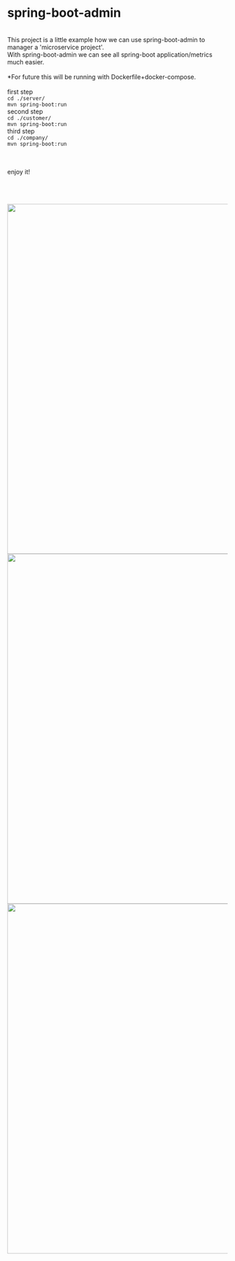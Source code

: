 # spring-boot-admin
\
This project is a little example how we can use spring-boot-admin to manager a 'microservice project'. \
With spring-boot-admin we can see all spring-boot application/metrics much easier.
\
\
*For future this will be running with Dockerfile+docker-compose.
\
\
first step \
```cd ./server/```
\
```mvn spring-boot:run```
\
second step \
```cd ./customer/```
\
```mvn spring-boot:run```
\
third step \
```cd ./company/```
\
```mvn spring-boot:run```

\
\
enjoy it!

\
\
\
<img src="https://github.com/java-tips/spring-boot-admin/blob/development/assets/02.png?raw=true" width="800">
<img src="https://github.com/java-tips/spring-boot-admin/blob/development/assets/03.png?raw=true" width="800">
<img src="https://github.com/java-tips/spring-boot-admin/blob/development/assets/01.png?raw=true" width="800">
